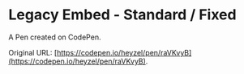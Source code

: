 # Legacy Embed - Standard / Fixed 

A Pen created on CodePen.

Original URL: [https://codepen.io/heyzel/pen/raVKvyB](https://codepen.io/heyzel/pen/raVKvyB).


